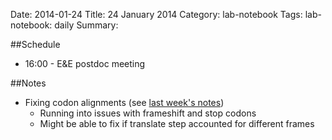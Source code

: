 Date: 2014-01-24
Title: 24 January 2014
Category: lab-notebook
Tags: lab-notebook: daily
Summary: 

##Schedule

* 16:00 - E&E postdoc meeting

##Notes

* Fixing codon alignments (see [last week's notes](9-january-2014.html))
    * Running into issues with frameshift and stop codons
    * Might be able to fix if translate step accounted for different frames


